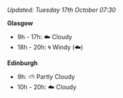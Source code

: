 *Updated: Tuesday 17th October 07:30*

**Glasgow**

* 9h - 17h: :cloud: Cloudy
* 18h - 20h: :cyclone: Windy (:cloud:)

**Edinburgh**

* 9h: :partly_sunny: Partly Cloudy
* 10h - 20h: :cloud: Cloudy
